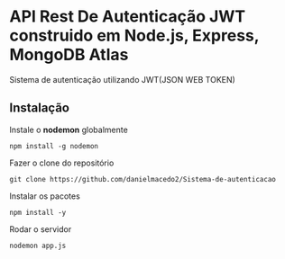 # API Rest De Autenticação JWT construido em Node.js, Express, MongoDB Atlas
Sistema de autenticação utilizando JWT(JSON WEB TOKEN)

## Instalação

Instale o **nodemon** globalmente

```
npm install -g nodemon
```

Fazer o clone do repositório

```
git clone https://github.com/danielmacedo2/Sistema-de-autenticacao
```

Instalar os pacotes

```
npm install -y
```

Rodar o servidor

```
nodemon app.js
```
